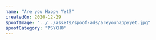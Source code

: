 ```yaml
---
name: "Are you Happy Yet?"
createdOn: 2020-12-29
spoofImage: "../../assets/spoof-ads/areyouhappyyet.jpg"
spoofCategory: "PSYCHO"
---
```

